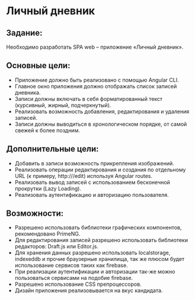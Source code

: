 # Личный дневник

## Задание:

Необходимо разработать SPA web – приложение «Личный дневник».

## Основные цели:

+ Приложение должно быть реализовано с помощью Angular CLI.
+ Главное окно приложения должно отображать список записей дневника.
+ Записи должны включать в себя форматированный текст (курсивный, жирный, подчеркнутый). 
+ Реализовать возможность добавления, редактирования и удаления записей.
+ Записи должны выводиться в хронологическом порядке, от самой свежей к более поздним.

## Дополнительные цели:

+ Добавить в записи возможность прикрепления изображений.
+	Реализовать операции редактирования и создания по отдельному URL (к примеру, http://<host>/edit) используя Angular routes.
+	Реализовать вывод записей с использованием бесконечной прокрутки (Lazy Loading).
+	Реализовать аутентификацию и авторизацию пользователя.

## Возможности:

+	Разрешено использовать библиотеки графических компонентов, рекомендовано PrimeNG.
+	Для редактирования записей разрешено использовать библиотеки редакторов: Draft.js или Editor.js.
+	Для хранения данных разрешено использовать localstorage, indexeddb и прочие браузерные хранилища, так же плюсом будет использование сервисов таких как firebase.
+	При реализации аутентификации и авторизации так-же можно пользоваться сервисами на подобие firebase.
+	Разрешено использование CSS препроцессоров.
+	Дизайн приложения реализовывается на вкус кандидата.
